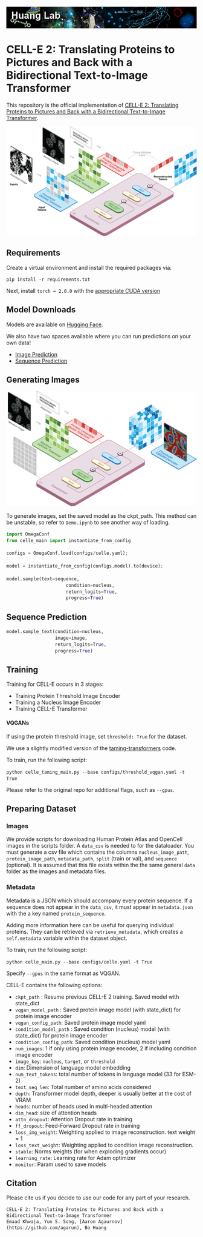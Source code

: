 <p>
<center>
<img src="images/huanglogo.jpeg" align="middle" width="1200">
  </center>
</p>

# CELL-E 2: Translating Proteins to Pictures and Back with a Bidirectional Text-to-Image Transformer

This repository is the official implementation of [CELL-E 2: Translating Proteins to Pictures and Back with a Bidirectional Text-to-Image Transformer]([http://huanglab.ucsf.edu/celle-2/](https://bohuanglab.github.io/CELL-E_2/)). 

![architecture](images/architecture.png)


## Requirements

Create a virtual environment and install the required packages via:

```setup
pip install -r requirements.txt
```

Next, install ```torch = 2.0.0``` with the [appropriate CUDA version](https://pytorch.org/get-started/previous-versions/#v171) 

## Model Downloads
Models are available on [Hugging Face](https://huggingface.co/HuangLab).

We also have two spaces available where you can run predictions on your own data!

- [Image Prediction](https://huggingface.co/spaces/HuangLab/CELL-E_2-Image_Prediction)
- [Sequence Prediction](https://huggingface.co/spaces/HuangLab/CELL-E_2-Sequence_Prediction)

## Generating Images

![image_generation](images/image_generation.png)

To generate images, set the saved model as the ckpt_path. This method can be unstable, so refer to ```Demo.ipynb``` to see another way of loading.

```python
import OmegaConf
from celle_main import instantiate_from_config

configs = OmegaConf.load(configs/celle.yaml);

model = instantiate_from_config(configs.model).to(device);

model.sample(text=sequence,
                      condition=nucleus,
                      return_logits=True,
                      progress=True)
```

## Sequence Prediction
```python
model.sample_text(condition=nucleus,
                  image=image,
                  return_logits=True,
                  progress=True)
```

## Training

Training for CELL-E occurs in 3 stages:

- Training Protein Threshold Image Encoder
- Training a Nucleus Image Encoder
- Training CELL-E Transformer 

#### VQGANs
If using the protein threshold image, set ```threshold: True``` for the dataset.

We use a slightly modified version of the [taming-transformers](https://github.com/CompVis/taming-transformers) code.

To train, run the following script:

```python celle_taming_main.py --base configs/threshold_vqgan.yaml -t True```

Please refer to the original repo for additional flags, such as ```--gpus```. 

## Preparing Dataset

### Images

We provide scripts for downloading Human Protein Atlas and OpenCell images in the scripts folder. A ```data_csv``` is needed to for the dataloader. You must generate a csv file which contains the columns ```nucleus_image_path```, ```protein_image_path```, ```metadata_path```, ```split``` (train or val), and ```sequence``` (optional). It is assumed that this file exists within the the same general ```data``` folder as the images and metadata files.

### Metadata

Metadata is a JSON which should accompany every protein sequence. If a sequence does not appear in the ```data_csv```, it must appear in ```metadata.json``` with the a key named ```protein_sequence```.

Adding more information here can be useful for querying individual proteins. They can be retrieved via ```retrieve_metadata```, which creates a ```self.metadata``` variable within the dataset object.

To train, run the following script:

```python celle_main.py --base configs/celle.yaml -t True```

Specify ```--gpus``` in the same format as VQGAN.

CELL-E contains the following options:

- ```ckpt_path``` : Resume previous CELL-E 2 training. Saved model with state_dict
- ```vqgan_model_path``` : Saved protein image model (with state_dict) for protein image encoder 
- ```vqgan_config_path```: Saved protein image model yaml
- ```condition_model_path``` : Saved condition (nucleus) model (with state_dict) for protein image encoder 
- ```condition_config_path```: Saved condition (nucleus) model yaml
- ```num_images```: 1 if only using protein image encoder, 2 if including condition image encoder
- ```image_key```: ```nucleus```, ```target```, or ```threshold```
- ```dim```: Dimension of language model embedding
-  ```num_text_tokens```: total number of tokens in language model (33 for ESM-2)
-  ```text_seq_len```: Total number of amino acids considered
-  ```depth```: Transformer model depth, deeper is usually better at the cost of VRAM
-  ```heads```: number of heads used in multi-headed attention
- ```dim_head```: size of attention heads
- ```attn_dropout```: Attention Dropout rate in training
- ```ff_dropout```: Feed-Forward Dropout rate in training
- ```loss_img_weight```: Weighting applied to image reconstruction. text weight = 1
- ```loss_text_weight```: Weighting applied to condition image reconstruction.
- ```stable```: Norms weights (for when exploding gradients occur)
- ```learning_rate```: Learning rate for Adam optimizer
- ```monitor```: Param used to save models

## Citation

Please cite us if you decide to use our code for any part of your research.
```
CELL-E 2: Translating Proteins to Pictures and Back with a Bidirectional Text-to-Image Transformer
Emaad Khwaja, Yun S. Song, [Aaron Agaurnov](https://github.com/agarun), Bo Huang
```

